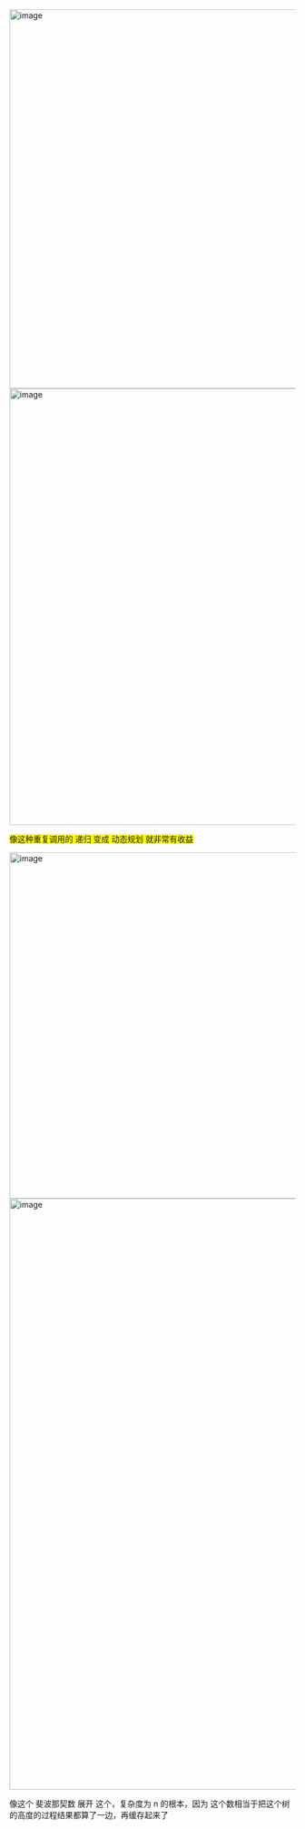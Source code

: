 
<img width="667" alt="image" src="https://github.com/zhenhaoshuai/SuanFaJinSai/assets/88430983/c6c28c09-22d1-4221-994b-8546d37f748c">



<img width="768" alt="image" src="https://github.com/zhenhaoshuai/SuanFaJinSai/assets/88430983/e7a1f42d-e16f-4322-b169-00ee3612e5f2">


<span style="background-color: yellow;">像这种重复调用的 递归 变成 动态规划 就非常有收益</span>



<img width="609" alt="image" src="https://github.com/zhenhaoshuai/SuanFaJinSai/assets/88430983/8b382971-ed7a-4dc2-82db-6dcacd9abd31">


<img width="1040" alt="image" src="https://github.com/zhenhaoshuai/SuanFaJinSai/assets/88430983/f2abbe19-4877-44b5-935c-b81f0ea89ea7">

像这个 斐波那契数 展开 这个，复杂度为 n 的根本，因为 这个数相当于把这个树的高度的过程结果都算了一边，再缓存起来了


